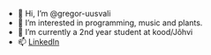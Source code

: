 - 👋 Hi, I’m @gregor-uusvali
- 👀 I’m interested in programming, music and plants. 
- 🌱 I’m currently a 2nd year student at kood/Jõhvi
- 📫 [LinkedIn](https://www.linkedin.com/in/gregor-uusvali/) 

<!---
gregor-uusvali/gregor-uusvali is a ✨ special ✨ repository because its `README.md` (this file) appears on your GitHub profile.
You can click the Preview link to take a look at your changes.
--->
